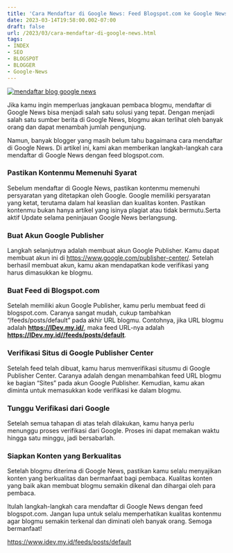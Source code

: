 ```yaml
---
title: 'Cara Mendaftar di Google News: Feed Blogspot.com ke Google News'
date: 2023-03-14T19:58:00.002-07:00
draft: false
url: /2023/03/cara-mendaftar-di-google-news.html
tags: 
- INDEX
- SEO
- BLOGSPOT
- BLOGGER
- Google-News
---
```


[![mendaftar blog google news](https://blogger.googleusercontent.com/img/b/R29vZ2xl/AVvXsEh22gFD4oJLWuOtI3aIte_lpKtvxwveXfNopL8TntetGEr_2pZBUXY-QOK89SB1Gh0WFDXowxGY1crD5ETKhjyZctM-J2nnYXU8mBH1WAsHXUMQYUmrR0YspL6LBmdWjFsKenwtphk7x8ooOslkCppxz01jvOYjWQZM0BCXlomlEaT3Pv-zVSR2y0yAag/w640-h336/Google%20news.jpg)](https://blogger.googleusercontent.com/img/b/R29vZ2xl/AVvXsEh22gFD4oJLWuOtI3aIte_lpKtvxwveXfNopL8TntetGEr_2pZBUXY-QOK89SB1Gh0WFDXowxGY1crD5ETKhjyZctM-J2nnYXU8mBH1WAsHXUMQYUmrR0YspL6LBmdWjFsKenwtphk7x8ooOslkCppxz01jvOYjWQZM0BCXlomlEaT3Pv-zVSR2y0yAag/s641/Google%20news.jpg)

  
Jika kamu ingin memperluas jangkauan pembaca blogmu, mendaftar di Google News bisa menjadi salah satu solusi yang tepat. Dengan menjadi salah satu sumber berita di Google News, blogmu akan terlihat oleh banyak orang dan dapat menambah jumlah pengunjung.

  

Namun, banyak blogger yang masih belum tahu bagaimana cara mendaftar di Google News. Di artikel ini, kami akan memberikan langkah-langkah cara mendaftar di Google News dengan feed blogspot.com.

  

### Pastikan Kontenmu Memenuhi Syarat

Sebelum mendaftar di Google News, pastikan kontenmu memenuhi persyaratan yang ditetapkan oleh Google. Google memiliki persyaratan yang ketat, terutama dalam hal keaslian dan kualitas konten. Pastikan kontenmu bukan hanya artikel yang isinya plagiat atau tidak bermutu.Serta aktif Update selama peninjauan Google News berlangsung.

  

### Buat Akun Google Publisher

Langkah selanjutnya adalah membuat akun Google Publisher. Kamu dapat membuat akun ini di https://www.google.com/publisher-center/. Setelah berhasil membuat akun, kamu akan mendapatkan kode verifikasi yang harus dimasukkan ke blogmu.

  

### Buat Feed di Blogspot.com

Setelah memiliki akun Google Publisher, kamu perlu membuat feed di blogspot.com. Caranya sangat mudah, cukup tambahkan “/feeds/posts/default” pada akhir URL blogmu. Contohnya, jika URL blogmu adalah **https://IDev.my.id/**, maka feed URL-nya adalah **https://IDev.my.id//feeds/posts/default**.

  

### Verifikasi Situs di Google Publisher Center

Setelah feed telah dibuat, kamu harus memverifikasi situsmu di Google Publisher Center. Caranya adalah dengan menambahkan feed URL blogmu ke bagian “Sites” pada akun Google Publisher. Kemudian, kamu akan diminta untuk memasukkan kode verifikasi ke dalam blogmu.

  

### Tunggu Verifikasi dari Google

Setelah semua tahapan di atas telah dilakukan, kamu hanya perlu menunggu proses verifikasi dari Google. Proses ini dapat memakan waktu hingga satu minggu, jadi bersabarlah.

  

### Siapkan Konten yang Berkualitas

Setelah blogmu diterima di Google News, pastikan kamu selalu menyajikan konten yang berkualitas dan bermanfaat bagi pembaca. Kualitas konten yang baik akan membuat blogmu semakin dikenal dan dihargai oleh para pembaca.

  

Itulah langkah-langkah cara mendaftar di Google News dengan feed blogspot.com. Jangan lupa untuk selalu memperhatikan kualitas kontenmu agar blogmu semakin terkenal dan diminati oleh banyak orang. Semoga bermanfaat!

https://www.idev.my.id/feeds/posts/default